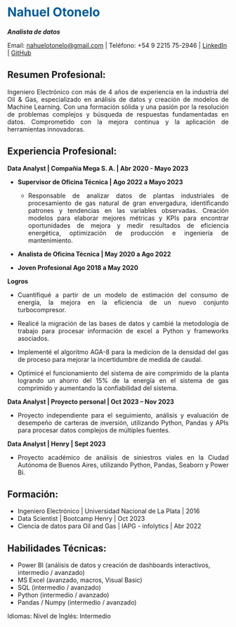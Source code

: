 # **<font color="#005b96">Nahuel Otonelo</font>**

**_Analista de datos_**

Email: [nahuelotonelo@gmail.com](mailto:nahuelotonelo@gmail.com) | Teléfono: +54 9 2215 75-2946 | [LinkedIn](https://www.linkedin.com/in/nahuel-elias-otonelo/) | [GitHub](https://github.com/Nahuel-Otonelo)

## Resumen Profesional:

<p style="text-align: justify;">Ingeniero Electrónico con más de 4 años de experiencia en la industria del Oil & Gas, especializado en análisis de datos y creación de modelos de Machine Learning. Con una formación sólida y una pasión por la resolución de problemas complejos y búsqueda de respuestas fundamentadas en datos. Comprometido con la mejora continua y la aplicación de herramientas innovadoras.</p>

## Experiencia Profesional:

**Data Analyst | Compañía Mega S. A. | Abr 2020 - Mayo 2023**
- **Supervisor de Oficina Técnica | Ago 2022 a Mayo 2023**
    - <p style="text-align: justify;">Responsable de analizar datos de plantas industriales de procesamiento de gas natural de gran envergadura, identificando patrones y tendencias en las variables observadas. Creación modelos para elaborar mejores métricas y KPIs para encontrar oportunidades de mejora y medir resultados de eficiencia energética, optimización de producción e ingeniería de mantenimiento.</p>
  
- **Analista de Oficina Técnica | May 2020 a Ago 2022**
- **Joven Profesional Ago 2018 a May 2020**

**Logros**
- <p style="text-align: justify;">Cuantifiqué a partir de un modelo de estimación del consumo de energía, la mejora en la eficiencia de un nuevo conjunto turbocompresor.</p>
- <p style="text-align: justify;">Realicé la migración de las bases de datos y cambié la metodología de trabajo para procesar información de excel a Python y frameworks asociados.</p>
- <p style="text-align: justify;">Implementé el algoritmo AGA-8 para la medicíon de la densidad del gas de proceso para mejorar la incertidumbre de medida de caudal.</p>
- <p style="text-align: justify;">Optimicé el funcionamiento del sistema de aire comprimido de la planta logrando un ahorro del 15% de la energía en el sistema de gas comprimido y aumentando la confiabilidad del sistema.</p>

**Data Analyst | Proyecto personal | Oct 2023 – Nov 2023**

- <p style="text-align: justify;">Proyecto independiente para el seguimiento, análisis y evaluación de desempeño de carteras de inversión, utilizando Python, Pandas y APIs para procesar datos complejos de múltiples fuentes.</p>

**Data Analyst | Henry | Sept 2023**

- <p style="text-align: justify;">Proyecto académico de análisis de siniestros viales en la Ciudad Autónoma de Buenos Aires, utilizando Python, Pandas, Seaborn y Power Bi.</p>

## Formación:

- Ingeniero Electrónico | Universidad Nacional de La Plata | 2016
- Data Scientist | Bootcamp Henry | Oct 2023
- Ciencia de datos para Oil and Gas | IAPG - infolytics | Abr 2022

## Habilidades Técnicas:

- Power BI (análisis de datos y creación de dashboards interactivos, intermedio / avanzado)
- MS Excel (avanzado, macros, Visual Basic)
- SQL (intermedio / avanzado)
- Python (intermedio / avanzado)
- Pandas / Numpy (intermedio / avanzado)

Idiomas: Nivel de Inglés: Intermedio
